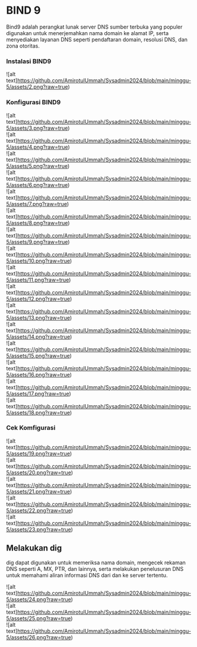 # BIND 9

Bind9 adalah perangkat lunak server DNS sumber terbuka yang populer digunakan untuk menerjemahkan nama domain ke alamat IP, serta menyediakan layanan DNS seperti pendaftaran domain, resolusi DNS, dan zona otoritas.

### Instalasi BIND9

![alt text]https://github.com/AmirotulUmmah/Sysadmin2024/blob/main/minggu-5/assets/2.png?raw=true) <br>

### Konfigurasi BIND9

![alt text]https://github.com/AmirotulUmmah/Sysadmin2024/blob/main/minggu-5/assets/3.png?raw=true) <br>
![alt text]https://github.com/AmirotulUmmah/Sysadmin2024/blob/main/minggu-5/assets/4.png?raw=true) <br>
![alt text]https://github.com/AmirotulUmmah/Sysadmin2024/blob/main/minggu-5/assets/5.png?raw=true) <br>
![alt text]https://github.com/AmirotulUmmah/Sysadmin2024/blob/main/minggu-5/assets/6.png?raw=true) <br>
![alt text]https://github.com/AmirotulUmmah/Sysadmin2024/blob/main/minggu-5/assets/7.png?raw=true) <br>
![alt text]https://github.com/AmirotulUmmah/Sysadmin2024/blob/main/minggu-5/assets/8.png?raw=true) <br>
![alt text]https://github.com/AmirotulUmmah/Sysadmin2024/blob/main/minggu-5/assets/9.png?raw=true) <br>
![alt text]https://github.com/AmirotulUmmah/Sysadmin2024/blob/main/minggu-5/assets/10.png?raw=true) <br>
![alt text]https://github.com/AmirotulUmmah/Sysadmin2024/blob/main/minggu-5/assets/11.png?raw=true) <br>
![alt text]https://github.com/AmirotulUmmah/Sysadmin2024/blob/main/minggu-5/assets/12.png?raw=true) <br>
![alt text]https://github.com/AmirotulUmmah/Sysadmin2024/blob/main/minggu-5/assets/13.png?raw=true) <br>
![alt text]https://github.com/AmirotulUmmah/Sysadmin2024/blob/main/minggu-5/assets/14.png?raw=true) <br>
![alt text]https://github.com/AmirotulUmmah/Sysadmin2024/blob/main/minggu-5/assets/15.png?raw=true) <br>
![alt text]https://github.com/AmirotulUmmah/Sysadmin2024/blob/main/minggu-5/assets/16.png?raw=true) <br>
![alt text]https://github.com/AmirotulUmmah/Sysadmin2024/blob/main/minggu-5/assets/17.png?raw=true) <br>
![alt text]https://github.com/AmirotulUmmah/Sysadmin2024/blob/main/minggu-5/assets/18.png?raw=true) <br>


### Cek Komfigurasi

![alt text]https://github.com/AmirotulUmmah/Sysadmin2024/blob/main/minggu-5/assets/19.png?raw=true) <br>
![alt text]https://github.com/AmirotulUmmah/Sysadmin2024/blob/main/minggu-5/assets/20.png?raw=true) <br>
![alt text]https://github.com/AmirotulUmmah/Sysadmin2024/blob/main/minggu-5/assets/21.png?raw=true) <br>
![alt text]https://github.com/AmirotulUmmah/Sysadmin2024/blob/main/minggu-5/assets/22.png?raw=true) <br>
![alt text]https://github.com/AmirotulUmmah/Sysadmin2024/blob/main/minggu-5/assets/23.png?raw=true) <br>

## Melakukan dig

dig dapat digunakan untuk memeriksa nama domain, mengecek rekaman DNS seperti A, MX, PTR, dan lainnya, serta melakukan penelusuran DNS untuk memahami aliran informasi DNS dari dan ke server tertentu.

![alt text]https://github.com/AmirotulUmmah/Sysadmin2024/blob/main/minggu-5/assets/24.png?raw=true) <br>
![alt text]https://github.com/AmirotulUmmah/Sysadmin2024/blob/main/minggu-5/assets/25.png?raw=true) <br>
![alt text]https://github.com/AmirotulUmmah/Sysadmin2024/blob/main/minggu-5/assets/26.png?raw=true) <br>
